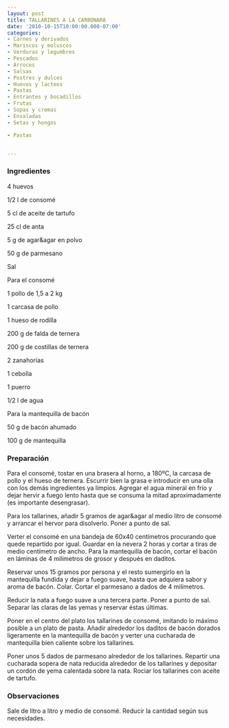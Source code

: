 ```yaml
---
layout: post
title: TALLARINES A LA CARBONARA
date: '2010-10-15T10:00:00.000-07:00'
categories:
- Carnes y derivados
- Mariscos y moluscos
- Verduras y legumbres
- Pescados
- Arroces
- Salsas
- Postres y dulces
- Huevos y lacteos
- Pastas
- Entrantes y bocadillos
- Frutas
- Sopas y cremas
- Ensaladas
- Setas y hongos

- Pastas


---
```


<h3>Ingredientes</h3>

4 huevos

1/2 l de consomé

5 cl de aceite de tartufo

25 cl de anta

5 g de agar&amp;agar en polvo

50 g de parmesano

Sal

Para el consomé

1 pollo de 1,5 a 2 kg

1 carcasa de pollo

1 hueso de rodilla

200 g de falda de ternera

200 g de costillas de ternera

2 zanahorias

1 cebolla

1 puerro

1/2 l de agua

Para la mantequilla de bacón

50 g de bacón ahumado

100 g de mantequilla

<h3>Preparación</h3>

Para el consomé, tostar en una brasera al horno, a 180&ordm;C, la carcasa de pollo y el hueso de ternera. Escurrir bien la grasa e introducir en una olla con los demás ingredientes ya limpios. Agregar el agua mineral en frío y dejar hervir a fuego lento hasta que se consuma la mitad aproximadamente (es importante desengrasar).

Para los tallarines, añadir 5 gramos de agar&amp;agar al medio litro de consomé y arrancar el hervor para disolverlo. Poner a punto de sal.

Verter el consomé en una bandeja de 60x40 centímetros procurando que quede repartido por igual. Guardar en la nevera 2 horas y cortar a tiras de medio centímetro de ancho. Para la mantequilla de bacón, cortar el bacón en láminas de 4 milímetros de grosor y después en daditos.

Reservar unos 15 gramos por persona y el resto sumergirlo en la mantequilla fundida y dejar a fuego suave, hasta que adquiera sabor y aroma de bacón. Colar. Cortar el parmesano a dados de 4 milímetros.

Reducir la nata a fuego suave a una tercera parte. Poner a punto de sal. Separar las claras de las yemas y reservar éstas últimas.

Poner en el centro del plato los tallarines de consomé, imitando lo máximo posible a un plato de pasta. Añadir alrededor los daditos de bacón dorados ligeramente en la mantequilla de bacón y verter una cucharada de mantequilla bien caliente sobre los tallarines.

Poner unos 5 dados de parmesano alrededor de los tallarines. Repartir una cucharada sopera de nata reducida alrededor de los tallarines y depositar un cordón de yema calentada sobre la nata. Rociar los tallarines con aceite de tartufo.

<h3>Observaciones</h3>

Sale de litro a litro y medio de consomé. Reducir la cantidad según sus necesidades.

